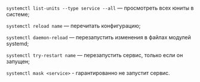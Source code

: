 ```systemctl list-units --type service --all``` — просмотреть всех юниты в системе;

```systemctl reload name``` — перечитать конфигурацию;

```systemctl daemon-reload``` — перезапустить изменения в файлах модулей systemd;

```systemctl try-restart name``` — перезапустить сервис, только если он запущен;

```systemctl mask <service>``` - гарантированно не запустит сервис.
